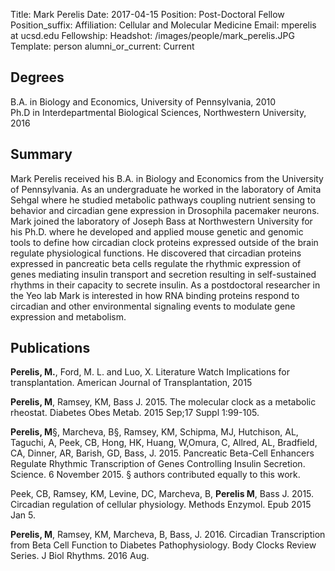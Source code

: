 Title: Mark Perelis
Date: 2017-04-15
Position: Post-Doctoral Fellow
Position_suffix: 
Affiliation: Cellular and Molecular Medicine
Email: mperelis at ucsd.edu
Fellowship: 
Headshot: /images/people/mark_perelis.JPG
Template: person
alumni_or_current: Current

## Degrees

B.A. in Biology and Economics, University of Pennsylvania, 2010<br> 
Ph.D in Interdepartmental Biological Sciences, Northwestern University, 2016<br>

## Summary

Mark Perelis received his B.A. in Biology and Economics from the University of Pennsylvania. As an undergraduate he worked in the laboratory of Amita Sehgal  where he studied metabolic pathways coupling nutrient sensing to behavior and circadian gene expression in Drosophila pacemaker neurons. Mark joined the laboratory of Joseph Bass at Northwestern University for his Ph.D. where he developed and applied mouse genetic and genomic tools to define how circadian clock proteins expressed outside of the brain regulate physiological functions. He discovered that circadian proteins expressed in pancreatic beta cells regulate the rhythmic expression of genes mediating insulin transport and secretion resulting in self-sustained rhythms in their capacity to secrete insulin. As a postdoctoral researcher in the Yeo lab Mark is interested in how RNA binding proteins respond to circadian and other environmental signaling events to modulate gene expression and metabolism. 

## Publications

**Perelis, M.**, Ford, M. L. and Luo, X.  Literature Watch Implications for transplantation. American Journal of Transplantation, 2015

**Perelis, M**, Ramsey, KM, Bass J. 2015. The molecular clock as a metabolic rheostat. Diabetes Obes Metab. 2015 Sep;17 Suppl 1:99-105.

**Perelis, M**§, Marcheva, B§, Ramsey, KM, Schipma, MJ, Hutchison, AL, Taguchi, A, Peek, CB, Hong, HK, Huang, W,Omura, C, Allred, AL, Bradfield, CA, Dinner, AR, Barish, GD, Bass, J. 2015. Pancreatic Beta-Cell Enhancers Regulate Rhythmic Transcription of Genes Controlling Insulin Secretion. Science. 6 November 2015.  § authors contributed equally to this work.

Peek, CB, Ramsey, KM, Levine, DC, Marcheva, B, **Perelis M**, Bass J. 2015. Circadian regulation of cellular physiology. Methods Enzymol. Epub 2015 Jan 5.

**Perelis, M**, Ramsey, KM, Marcheva, B, Bass, J. 2016. Circadian Transcription from Beta Cell Function to Diabetes Pathophysiology. Body Clocks Review Series. J Biol Rhythms. 2016 Aug.
